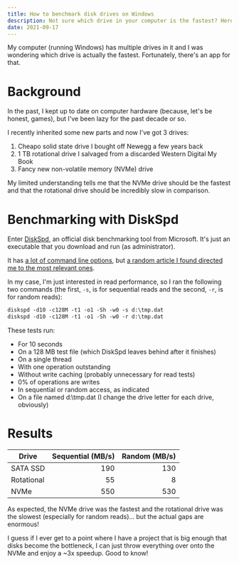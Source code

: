 ```yaml
---
title: How to benchmark disk drives on Windows
description: Not sure which drive in your computer is the fastest? Here's how to benchmark drives on Windows.
date: 2021-09-17
---
```


My computer (running Windows) has multiple drives in it and I was wondering which drive is actually the fastest. Fortunately, there's an app for that.

# Background
In the past, I kept up to date on computer hardware (because, let's be honest, games), but I've been lazy for the past decade or so.

I recently inherited some new parts and now I've got 3 drives:

1. Cheapo solid state drive I bought off Newegg a few years back
1. 1 TB rotational drive I salvaged from a discarded Western Digital My Book
1. Fancy new non-volatile memory (NVMe) drive

My limited understanding tells me that the NVMe drive should be the fastest and that the rotational drive should be incredibly slow in comparison.

# Benchmarking with DiskSpd
Enter [DiskSpd](https://github.com/Microsoft/diskspd/wiki), an official disk benchmarking tool from Microsoft. It's just an executable that you download and run (as administrator).

It has [a lot of command line options](https://github.com/Microsoft/diskspd/wiki/Command-line-and-parameters), but [a random article I found directed me to the most relevant ones](https://www.windowscentral.com/how-test-hard-drive-performance-diskspd-windows-10).

In my case, I'm just interested in read performance, so I ran the following two commands (the first, `-s`, is for sequential reads and the second, `-r`, is for random reads):

```txt
diskspd -d10 -c128M -t1 -o1 -Sh -w0 -s d:\tmp.dat
diskspd -d10 -c128M -t1 -o1 -Sh -w0 -r d:\tmp.dat
```

These tests run:

* For 10 seconds
* On a 128 MB test file (which DiskSpd leaves behind after it finishes)
* On a single thread
* With one operation outstanding
* Without write caching (probably unnecessary for read tests)
* 0% of operations are writes
* In sequential or random access, as indicated
* On a file named d:\tmp.dat (I change the drive letter for each drive, obviously)

# Results
| Drive | Sequential (MB/s) | Random (MB/s) |
| --- | ---: | ---: |
| SATA SSD | 190 | 130 |
| Rotational | 55 | 8 |
| NVMe | 550 | 530 |

As expected, the NVMe drive was the fastest and the rotational drive was the slowest (especially for random reads)... but the actual gaps are enormous!

I guess if I ever get to a point where I have a project that is big enough that disks become the bottleneck, I can just throw everything over onto the NVMe and enjoy a ~3x speedup. Good to know!